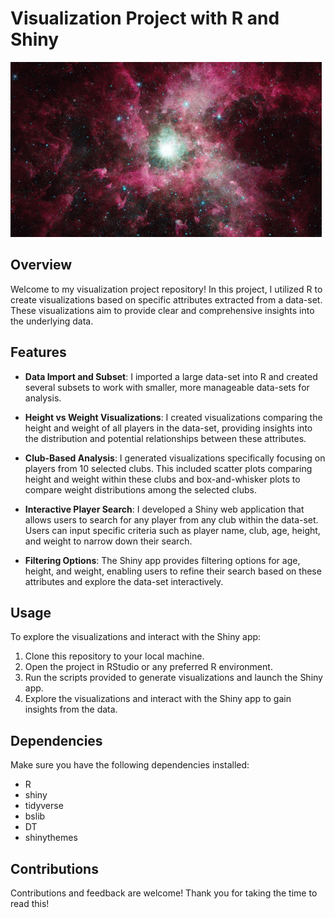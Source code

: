 # Visualization Project with R and Shiny

![Universe.gif](Universe.gif)

## Overview

Welcome to my visualization project repository! In this project, I utilized R to create  visualizations based on specific attributes extracted from a data-set. These visualizations aim to provide clear and comprehensive insights into the underlying data.

## Features

-   **Data Import and Subset**: I imported a large data-set into R and created several subsets to work with smaller, more manageable data-sets for analysis.

-   **Height vs Weight Visualizations**: I created visualizations comparing the height and weight of all players in the data-set, providing insights into the distribution and potential relationships between these attributes.

-   **Club-Based Analysis**: I generated visualizations specifically focusing on players from 10 selected clubs. This included scatter plots comparing height and weight within these clubs and box-and-whisker plots to compare weight distributions among the selected clubs.

-   **Interactive Player Search**: I developed a Shiny web application that allows users to search for any player from any club within the data-set. Users can input specific criteria such as player name, club, age, height, and weight to narrow down their search.

-   **Filtering Options**: The Shiny app provides filtering options for age, height, and weight, enabling users to refine their search based on these attributes and explore the data-set interactively.

## Usage

To explore the visualizations and interact with the Shiny app:

1.  Clone this repository to your local machine.
2.  Open the project in RStudio or any preferred R environment.
3.  Run the scripts provided to generate visualizations and launch the Shiny app.
4.  Explore the visualizations and interact with the Shiny app to gain insights from the data.

## Dependencies

Make sure you have the following dependencies installed:

-   R
-   shiny
-   tidyverse
-   bslib
-   DT
-   shinythemes

## Contributions

Contributions and feedback are welcome! Thank you for taking the time to read this!
